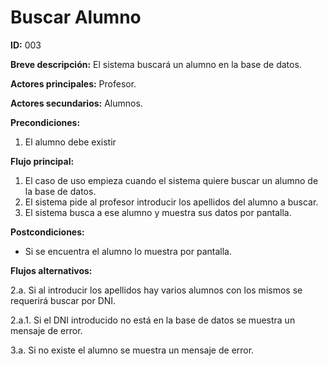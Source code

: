 # Buscar Alumno

**ID:** 003

**Breve descripción:** El sistema buscará un alumno en la base de datos.

**Actores principales:** Profesor.

**Actores secundarios:** Alumnos.

**Precondiciones:**

1. El alumno debe existir

**Flujo principal:**

1. El caso de uso empieza cuando el sistema quiere buscar un alumno de la base de datos.
2. El sistema pide al profesor introducir los apellidos del alumno a buscar.
3. El sistema busca a ese alumno y muestra sus datos por pantalla.

**Postcondiciones:**

* Si se encuentra el alumno lo muestra por pantalla.

**Flujos alternativos:**

2.a. Si al introducir los apellidos hay varios alumnos con los mismos se requerirá buscar por DNI.

2.a.1. Si el DNI introducido no está en la base de datos se muestra un mensaje de error.

3.a. Si no existe el alumno se muestra un mensaje de error.
